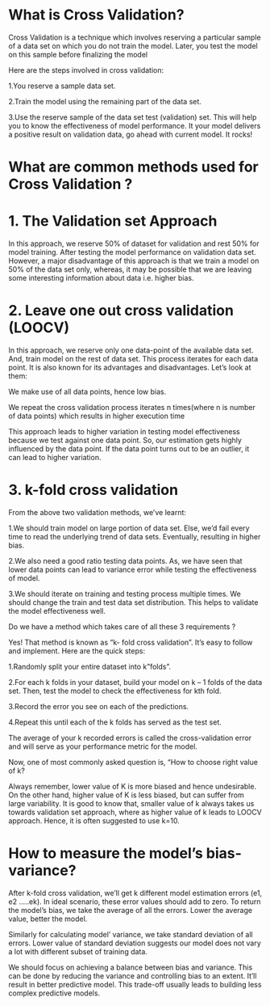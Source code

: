 # What is Cross Validation?

Cross Validation is a technique which involves reserving a particular sample of a data set on which you do not train the model. Later, you test the model on this sample before finalizing the model

Here are the steps involved in cross validation:

1.You reserve a sample data set.

2.Train the model using the remaining part of the data set.

3.Use the reserve sample of the data set test (validation) set. This will help you to know the effectiveness of model performance. It your model delivers a positive result on validation data, go ahead with current model. It rocks!

# What are common methods used for Cross Validation ?

# 1. The Validation set Approach

In this approach, we reserve 50% of dataset for validation and rest 50% for model training. After testing the model performance on validation data set. However, a major disadvantage of this approach is that we train a model on 50% of the data set only, whereas, it may be possible that we are leaving some interesting information about data i.e. higher bias.

# 2. Leave one out cross validation (LOOCV)

In this approach, we reserve only one data-point of the available data set. And, train model on the rest of data set. This process iterates for each data point. It is also known for its advantages and disadvantages. Let’s look at them:

We make use of all data points, hence low bias.

We repeat the cross validation process iterates n times(where n is number of data points) which results in higher execution time

This approach leads to higher variation in testing model effectiveness because we test against one data point. So, our estimation gets highly influenced by the data point. If the data point turns out to be an outlier, it can lead to higher variation.

# 3. k-fold cross validation

From the above two validation methods, we’ve learnt:

1.We should train model on large portion of data set. Else, we’d fail every time to read the underlying trend of data sets. Eventually, resulting in higher bias.

2.We also need a good ratio testing data points. As, we have seen that lower data points can lead to variance error while testing the effectiveness of model.

3.We should iterate on training and testing process multiple times. We should change the train and test data set distribution. This helps to validate the model effectiveness well.

Do we have a method which takes care of all these 3 requirements ?

Yes! That method is known as “k- fold cross validation”. It’s easy to follow and implement. Here are the quick steps:

1.Randomly split your entire dataset into k”folds”.

2.For each k folds in your dataset, build your model on k – 1 folds of the data set. Then, test the model to check the effectiveness for kth fold.

3.Record the error you see on each of the predictions.

4.Repeat this until each of the k folds has served as the test set.

The average of your k recorded errors is called the cross-validation error and will serve as your performance metric for the model.


Now, one of most commonly asked question is, “How to choose right value of k?

Always remember, lower value of K is more biased and hence undesirable. On the other hand, higher value of K is less biased, but can suffer from large variability. It is good to know that, smaller value of k always takes us towards validation set approach, where as higher value of k leads to LOOCV approach. Hence, it is often suggested to use k=10.

# How to measure the model’s bias-variance?

After k-fold cross validation, we’ll get k different model estimation errors (e1, e2 …..ek). In ideal scenario, these error values should add to zero. To return the model’s bias, we take the average of all the errors. Lower the average value, better the model.

Similarly for calculating model’ variance, we take standard deviation of all errors. Lower value of standard deviation suggests our model does not vary a lot with different subset of training data.

We should focus on achieving a balance between bias and variance. This can be done by reducing the variance and controlling bias to an extent. It’ll result in better predictive model. This trade-off usually leads to building less complex predictive models.
